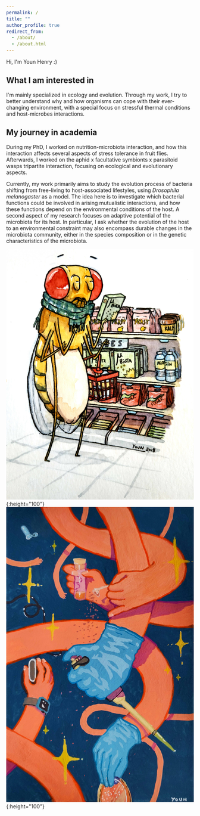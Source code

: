 ```yaml
---
permalink: /
title: ""
author_profile: true
redirect_from: 
  - /about/
  - /about.html
---
```


Hi, I'm Youn Henry :)

## What I am interested in

I'm mainly specialized in ecology and evolution. Through my work, I try to better understand why and how organisms can cope with their ever-changing environment, with a special focus on stressful thermal conditions and host-microbes interactions.

## My journey in academia

During my PhD, I worked on nutrition-microbiota interaction, and how this interaction affects several aspects of stress tolerance in fruit flies. Afterwards, I worked on the aphid x facultative symbionts x parasitoid wasps tripartite interaction, focusing on ecological and evolutionary aspects.

Currently, my work primarily aims to study the evolution process of bacteria shifting from free-living to host-associated lifestyles, using *Drosophila melanogaster* as a model. The idea here is to investigate which bacterial functions could be involved in arising mutualistic interactions, and how these functions depend on the environmental conditions of the host. A second aspect of my research focuses on adaptive potential of the microbiota for its host. In particular, I ask whether the evolution of the host to an environmental constraint may also encompass durable changes in the microbiota community, either in the species composition or in the genetic characteristics of the microbiota.

![](/images/youn-henry-dessin-mouche-shopping-aquarelle.jpg){:height="100"} ![](/images/drosophila_lab.jpg){:height="100"}
